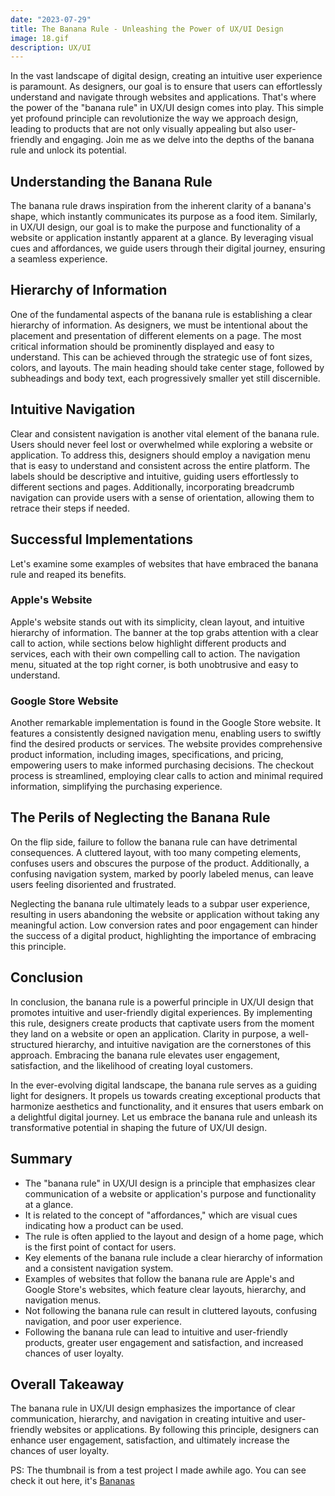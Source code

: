 ```yaml
---
date: "2023-07-29"
title: The Banana Rule - Unleashing the Power of UX/UI Design
image: 18.gif
description: UX/UI
---
```


In the vast landscape of digital design, creating an intuitive user experience is paramount. As designers, our goal is to ensure that users can effortlessly understand and navigate through websites and applications. That's where the power of the "banana rule" in UX/UI design comes into play. This simple yet profound principle can revolutionize the way we approach design, leading to products that are not only visually appealing but also user-friendly and engaging. Join me as we delve into the depths of the banana rule and unlock its potential.

## Understanding the Banana Rule

The banana rule draws inspiration from the inherent clarity of a banana's shape, which instantly communicates its purpose as a food item. Similarly, in UX/UI design, our goal is to make the purpose and functionality of a website or application instantly apparent at a glance. By leveraging visual cues and affordances, we guide users through their digital journey, ensuring a seamless experience.

## Hierarchy of Information

One of the fundamental aspects of the banana rule is establishing a clear hierarchy of information. As designers, we must be intentional about the placement and presentation of different elements on a page. The most critical information should be prominently displayed and easy to understand. This can be achieved through the strategic use of font sizes, colors, and layouts. The main heading should take center stage, followed by subheadings and body text, each progressively smaller yet still discernible.

## Intuitive Navigation

Clear and consistent navigation is another vital element of the banana rule. Users should never feel lost or overwhelmed while exploring a website or application. To address this, designers should employ a navigation menu that is easy to understand and consistent across the entire platform. The labels should be descriptive and intuitive, guiding users effortlessly to different sections and pages. Additionally, incorporating breadcrumb navigation can provide users with a sense of orientation, allowing them to retrace their steps if needed.

## Successful Implementations

Let's examine some examples of websites that have embraced the banana rule and reaped its benefits.

### Apple's Website

Apple's website stands out with its simplicity, clean layout, and intuitive hierarchy of information. The banner at the top grabs attention with a clear call to action, while sections below highlight different products and services, each with their own compelling call to action. The navigation menu, situated at the top right corner, is both unobtrusive and easy to understand.

### Google Store Website

Another remarkable implementation is found in the Google Store website. It features a consistently designed navigation menu, enabling users to swiftly find the desired products or services. The website provides comprehensive product information, including images, specifications, and pricing, empowering users to make informed purchasing decisions. The checkout process is streamlined, employing clear calls to action and minimal required information, simplifying the purchasing experience.

## The Perils of Neglecting the Banana Rule

On the flip side, failure to follow the banana rule can have detrimental consequences. A cluttered layout, with too many competing elements, confuses users and obscures the purpose of the product. Additionally, a confusing navigation system, marked by poorly labeled menus, can leave users feeling disoriented and frustrated.

Neglecting the banana rule ultimately leads to a subpar user experience, resulting in users abandoning the website or application without taking any meaningful action. Low conversion rates and poor engagement can hinder the success of a digital product, highlighting the importance of embracing this principle.

## Conclusion

In conclusion, the banana rule is a powerful principle in UX/UI design that promotes intuitive and user-friendly digital experiences. By implementing this rule, designers create products that captivate users from the moment they land on a website or open an application. Clarity in purpose, a well-structured hierarchy, and intuitive navigation are the cornerstones of this approach. Embracing the banana rule elevates user engagement, satisfaction, and the likelihood of creating loyal customers.

In the ever-evolving digital landscape, the banana rule serves as a guiding light for designers. It propels us towards creating exceptional products that harmonize aesthetics and functionality, and it ensures that users embark on a delightful digital journey. Let us embrace the banana rule and unleash its transformative potential in shaping the future of UX/UI design.

## Summary

- The "banana rule" in UX/UI design is a principle that emphasizes clear communication of a website or application's purpose and functionality at a glance.
- It is related to the concept of "affordances," which are visual cues indicating how a product can be used.
- The rule is often applied to the layout and design of a home page, which is the first point of contact for users.
- Key elements of the banana rule include a clear hierarchy of information and a consistent navigation system.
- Examples of websites that follow the banana rule are Apple's and Google Store's websites, which feature clear layouts, hierarchy, and navigation menus.
- Not following the banana rule can result in cluttered layouts, confusing navigation, and poor user experience.
- Following the banana rule can lead to intuitive and user-friendly products, greater user engagement and satisfaction, and increased chances of user loyalty.

## Overall Takeaway

The banana rule in UX/UI design emphasizes the importance of clear communication, hierarchy, and navigation in creating intuitive and user-friendly websites or applications. By following this principle, designers can enhance user engagement, satisfaction, and ultimately increase the chances of user loyalty.

PS: The thumbnail is from a test project I made awhile ago. You can see check it out here, it's [Bananas](https://rise-and-shine.vercel.app/)

